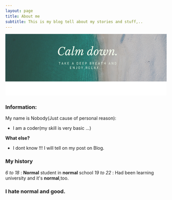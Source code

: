 ```yaml
---
layout: page
title: About me
subtitle: This is my blog tell about my stories and stuff,..
---
```

![hi](img/calm-down.png)

### Information:
My name is Nobody(Just cause of personal reason):

- I am a coder(my skill is very basic ...)

**What else?** 
- I dont know !!! I will tell on my post on Blog. 

### My history

 _6 to 18_ : **Normal** student in **normal** school 
 _19 to 22_ : Had been learning university and it's **normal**,too.
 ### I hate normal and good.
 
